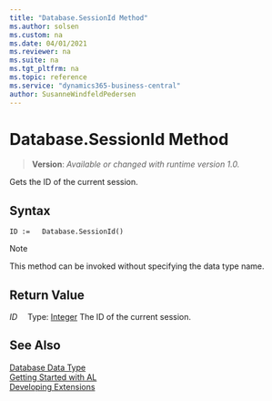 ```yaml
---
title: "Database.SessionId Method"
ms.author: solsen
ms.custom: na
ms.date: 04/01/2021
ms.reviewer: na
ms.suite: na
ms.tgt_pltfrm: na
ms.topic: reference
ms.service: "dynamics365-business-central"
author: SusanneWindfeldPedersen
---
```

[//]: # (START>DO_NOT_EDIT)
[//]: # (IMPORTANT:Do not edit any of the content between here and the END>DO_NOT_EDIT.)
[//]: # (Any modifications should be made in the .xml files in the ModernDev repo.)
# Database.SessionId Method
> **Version**: _Available or changed with runtime version 1.0._

Gets the ID of the current session.


## Syntax
```
ID :=   Database.SessionId()
```
> [!NOTE]
> This method can be invoked without specifying the data type name.


## Return Value
*ID*
&emsp;Type: [Integer](../integer/integer-data-type.md)
The ID of the current session.


[//]: # (IMPORTANT: END>DO_NOT_EDIT)
## See Also
[Database Data Type](database-data-type.md)  
[Getting Started with AL](../../devenv-get-started.md)  
[Developing Extensions](../../devenv-dev-overview.md)